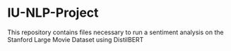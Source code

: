 # IU-NLP-Project
This repository contains files necessary to run a sentiment analysis on the Stanford Large Movie Dataset using DistilBERT
